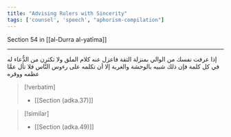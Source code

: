 ```yaml
---
title: "Advising Rulers with Sincerity"
tags: ['counsel', 'speech', "aphorism-compilation"]
---
```


 Section 54 in [[al-Durra al-yatīma]]

---
إذا عرفت نفسك من الوالي بمنزلة الثقة فاعزل عنه كلام الملق ولا تكثرن من الدُّعاء له في كل كلمة فإن ذلك شبيه بالوحشة والغربة إلا أن تكلمه على رءوس النَّاس فلا تأل عمَّا عظمه ووقره

> [!verbatim]
> - [[Section (adka.37)]]

> [!similar]
> - [[Section (adka.49)]]
